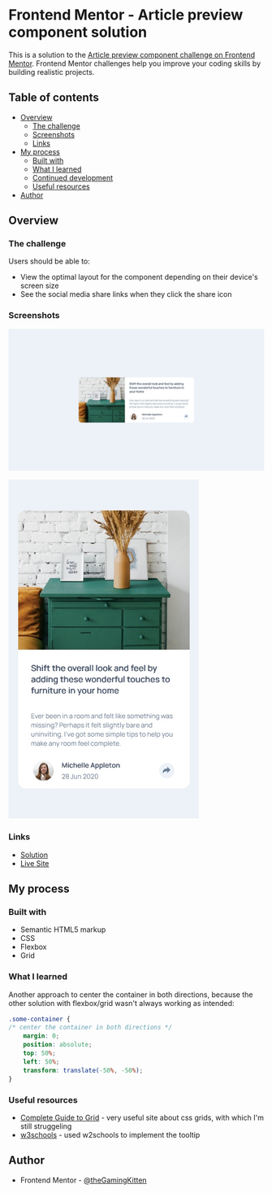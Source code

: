 # Frontend Mentor - Article preview component solution

This is a solution to the [Article preview component challenge on Frontend Mentor](https://www.frontendmentor.io/challenges/article-preview-component-dYBN_pYFT). Frontend Mentor challenges help you improve your coding skills by building realistic projects. 

## Table of contents

- [Overview](#overview)
  - [The challenge](#the-challenge)
  - [Screenshots](#screenshots)
  - [Links](#links)
- [My process](#my-process)
  - [Built with](#built-with)
  - [What I learned](#what-i-learned)
  - [Continued development](#continued-development)
  - [Useful resources](#useful-resources)
- [Author](#author)

## Overview

### The challenge

Users should be able to:

- View the optimal layout for the component depending on their device's screen size
- See the social media share links when they click the share icon

### Screenshots

![](./screenshot.jpg)

![](./screenshot_mobile.jpg)

### Links

- [Solution](https://github.com/theGamingKitten/article-preview-component-master)
- [Live Site](https://thegamingkitten.github.io/article-preview-component-master/)

## My process

### Built with

- Semantic HTML5 markup
- CSS
- Flexbox
- Grid

### What I learned

Another approach to center the container in both directions, because the other solution with flexbox/grid wasn't always working as intended:

```css
.some-container {
/* center the container in both directions */
    margin: 0;
    position: absolute;
    top: 50%;
    left: 50%;
    transform: translate(-50%, -50%);
}
```

### Useful resources

- [Complete Guide to Grid](https://css-tricks.com/snippets/css/complete-guide-grid/) - very useful site about css grids, with which I'm still struggeling
- [w3schools](https://www.w3schools.com/css/css_tooltip.asp/) - used w2schools to implement the tooltip

## Author

- Frontend Mentor - [@theGamingKitten](https://www.frontendmentor.io/profile/theGamingKitten)